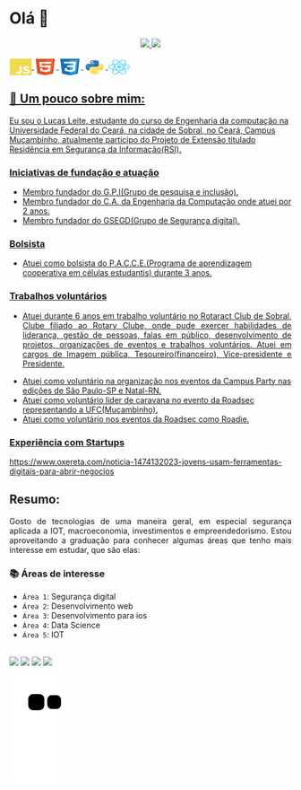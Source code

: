 # Olá  👋

<div align="center">
  <a href="https://github.com/Lucas-Leite">
  <img height="149em" src="https://github-readme-stats.vercel.app/api?username=Lucas-Leite&show_icons=true&theme=dark&include_all_commits=true&count_private=true"/>
  <img height="149em" src="https://github-readme-stats.vercel.app/api/top-langs/?username=Lucas-Leite&layout=compact&langs_count=7&theme=dark"/>
</div>
  
<div style="display: inline_block"><br>
  <img align="center" alt="Rafa-Js" height="30" width="40" src="https://raw.githubusercontent.com/devicons/devicon/master/icons/javascript/javascript-plain.svg">
  <img align="center" alt="Rafa-HTML" height="30" width="40" src="https://raw.githubusercontent.com/devicons/devicon/master/icons/html5/html5-original.svg">
  <img align="center" alt="Rafa-CSS" height="30" width="40" src="https://raw.githubusercontent.com/devicons/devicon/master/icons/css3/css3-original.svg">
  <img align="center" alt="Rafa-Python" height="30" width="40" src="https://raw.githubusercontent.com/devicons/devicon/master/icons/python/python-original.svg">
  <img align="center" alt="Rafa-React" height="30" width="40" src="https://raw.githubusercontent.com/devicons/devicon/master/icons/react/react-original.svg">
</div>
 

## 👤 Um pouco sobre mim:

Eu sou o Lucas Leite, estudante do curso de Engenharia da computação na Universidade Federal do Ceará, na cidade de Sobral, no Ceará, Campus Mucambinho, atualmente participo do Projeto de Extensão titulado Residência em Segurança da Informação(RSI).

### Iniciativas de fundação e atuação
- Membro fundador do G.P.I(Grupo de pesquisa e inclusão).
- Membro fundador do C.A. da Engenharia da Computação onde atuei por 2 anos.
- Membro fundador do GSEGD(Grupo de Segurança digital).

### Bolsista 
-  Atuei como bolsista do P.A.C.C.E.(Programa de aprendizagem cooperativa em células estudantis) durante 3 anos.

### Trabalhos voluntários  
- <p align="justify"> Atuei durante 6 anos em trabalho voluntário no Rotaract Club de Sobral, Clube filiado ao Rotary Clube, onde pude exercer habilidades de liderança, gestão de pessoas, falas em público, desenvolvimento de projetos, organizações de eventos e trabalhos voluntários. Atuei em cargos de Imagem pública, Tesoureiro(financeiro), Vice-presidente e Presidente.</p>
- Atuei como voluntário na organização nos eventos da Campus Party nas edições de São Paulo-SP e Natal-RN.
- Atuei como voluntário lider de caravana no evento da Roadsec representando a UFC(Mucambinho).
- Atuei como voluntário nos eventos da Roadsec como Roadie.

### Experiência com Startups

https://www.oxereta.com/noticia-1474132023-jovens-usam-ferramentas-digitais-para-abrir-negocios

## Resumo:

<p align="justify">Gosto de tecnologias de uma maneira geral, em especial segurança aplicada a IOT, macroeconomia, investimentos e empreendedorismo. Estou aproveitando a graduação para conhecer algumas áreas que tenho mais interesse em estudar, que são elas:</p>

### 📚 Áreas de interesse

- `Área 1`: Segurança digital
- `Área 2`: Desenvolvimento web
- `Área 3`: Desenvolvimento para ios
- `Área 4`: Data Science
- `Área 5`: IOT



<br>  
<div> 
  <a href="" target="_blank"><img src="https://img.shields.io/badge/YouTube-FF0000?style=for-the-badge&logo=youtube&logoColor=white" target="_blank"></a>
  <a href="https://instagram.com/lucas_nathanael" target="_blank"><img src="https://img.shields.io/badge/-Instagram-%23E4405F?style=for-the-badge&logo=instagram&logoColor=white" target="_blank"></a>
  <a href = "mailto:lucasleite.engenharia@gmail.com"><img src="https://img.shields.io/badge/-Gmail-%23333?style=for-the-badge&logo=gmail&logoColor=white" target="_blank"></a>
  <a href="" target="_blank"><img src="https://img.shields.io/badge/-LinkedIn-%230077B5?style=for-the-badge&logo=linkedin&logoColor=white" target="_blank"></a> 
 
  ![Snake animation](https://github.com/Lucas-Leite/Lucas-Leite/blob/output/github-contribution-grid-snake.svg)
 
</div>
